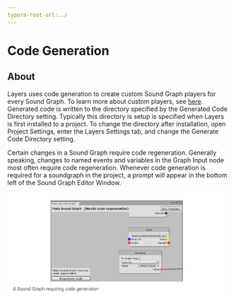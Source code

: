 ```yaml
---
typora-root-url:../
---
```


# Code Generation

## About

Layers uses code generation to create custom Sound Graph players for every Sound Graph. To learn more about custom players, see [here](Sound-Graph-Playback). Generated code is written to the directory specified by the Generated Code Directory setting. Typically this directory is setup is specified when Layers is first installed to a project. To change the directory after installation, open Project Settings, enter the Layers Settings tab, and change the Generate Code Directory setting.

Certain changes in a Sound Graph require code regeneration. Generally speaking, changes to named events and variables in the Graph Input node most often require code regeneration. Whenever code generation is required for a soundgraph in the project, a prompt will appear in the bottom left of the Sound Graph Editor Window.

![CodeGenerationExample.png](IMG/CodeGenerationExample.png)
